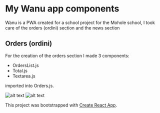 # My Wanu app components
Wanu is a PWA created for a school project for the Mohole school, I took care of the orders (ordini) section and the news section
## Orders (ordini)

For the creation of the orders section I made 3 components:
* OrdersList.js
* Total.js
* Textarea.js

imported into Orders.js.




![alt text](https://github.com/DavidPareti/Orders_Wanu-app/blob/master/src/img/Orders1.png "Orders")
![alt text](https://github.com/DavidPareti/Orders_Wanu-app/blob/master/src/img/Orders2.png "Orders")

This project was bootstrapped with [Create React App](https://github.com/facebook/create-react-app).
